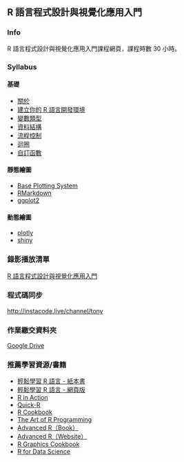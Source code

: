 ## R 語言程式設計與視覺化應用入門

### Info

R 語言程式設計與視覺化應用入門課程網頁，課程時數 30 小時。

### Syllabus

#### 基礎

- [關於](http://yaojenkuo.io/learn-r-ntub/about.html)
- [建立你的 R 語言開發環境](http://yaojenkuo.io/learn-r-ntub/installation.html)
- [變數類型](http://yaojenkuo.io/learn-r-ntub/var_types.html)
- [資料結構](http://yaojenkuo.io/learn-r-ntub/data_str.html)
- [流程控制](http://yaojenkuo.io/learn-r-ntub/ifelse.html)
- [迴圈](http://yaojenkuo.io/learn-r-ntub/loop.html)
- [自訂函數](http://yaojenkuo.io/learn-r-ntub/function.html)

#### 靜態繪圖

- [Base Plotting System](http://yaojenkuo.io/learn-r-ntub/base_plotting_system.html)
- [RMarkdown]()
- [ggplot2]()

#### 動態繪圖

- [plotly]()
- [shiny]()

### 錄影播放清單

[R 語言程式設計與視覺化應用入門](https://www.youtube.com/playlist?list=PLEq7iw5uOtuUYkUIbMjdsMnsUGd4N2TzW)

### 程式碼同步

<http://instacode.live/channel/tony>

### 作業繳交資料夾

[Google Drive](https://drive.google.com/drive/folders/1XbNBxb4i3QnqVwCUysEVLVVApN6vWr8c?usp=sharing)

### 推薦學習資源/書籍

- [輕鬆學習 R 語言 - 紙本書](http://www.books.com.tw/products/0010763975)
- [輕鬆學習 R 語言 - 網頁版](http://www.learn-r-the-easy-way.tw)
- [R in Action](https://www.manning.com/books/r-in-action-second-edition)
- [Quick-R](http://www.statmethods.net/)
- [R Cookbook](http://shop.oreilly.com/product/9780596809164.do)
- [The Art of R Programming](https://www.amazon.com/Art-Programming-Statistical-Software-Design/dp/1593273843)
- [Advanced R（Book）](https://www.amazon.com/Advanced-Chapman-Hall-Hadley-Wickham/dp/1466586966)
- [Advanced R（Website）](http://adv-r.had.co.nz/)
- [R Graphics Cookbook](http://shop.oreilly.com/product/0636920023135.do)
- [R for Data Science](http://r4ds.had.co.nz/)